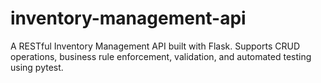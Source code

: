 # inventory-management-api
A RESTful Inventory Management API built with Flask. Supports CRUD operations, business rule enforcement, validation, and automated testing using pytest.
